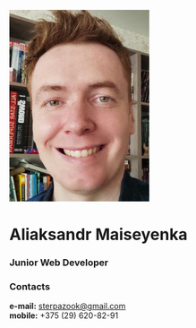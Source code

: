 ![applicant's photo](/pics/am-photo.jpg "Aliaksandr Maiseyenka")
# Aliaksandr Maiseyenka
### Junior Web Developer
### Contacts
**e-mail:** sterpazook@gmail.com\
**mobile:** +375 (29) 620-82-91
